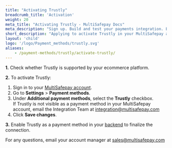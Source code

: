 ```yaml
---
title: "Activating Trustly"
breadcrumb_title: 'Activation'
weight: 20
meta_title: "Activating Trustly - MultiSafepay Docs"
meta_description: "Sign up. Build and test your payments integration. Explore our products and services. Use our API Reference, SDKs, and wrappers. Get support."
short_description: "Applying to activate Trustly in your MultiSafepay account"
layout: 'child'
logo: '/logo/Payment_methods/trustly.svg'
aliases: 
    - /payment-methods/trustly/activate-trustly/
---
```


**1.** Check whether Trustly is supported by your ecommerce platform.

**2.** To activate Trustly:

1. Sign in to your [MultiSafepay account](https://merchant.multisafepay.com).
2. Go to **Settings** > **Payment methods**.
3. Under **Additional payment methods**, select the **Trustly** checkbox.  
    If Trustly is not visible as a payment method in your MultiSafepay account, email the Integration Team at <integration@multisafepay.com>
3. Click **Save changes**.  

**3.** Enable Trustly as a payment method in your [backend](/getting-started/glossary/#backend) to finalize the connection.

For any questions, email your account manager at <sales@multisafepay.com>

